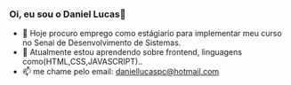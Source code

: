 ### Oi, eu sou o Daniel Lucas👋

- 🔭 Hoje procuro emprego como estágiario para implementar meu curso no Senai de Desenvolvimento de Sistemas.
- 🌱 Atualmente estou aprendendo sobre frontend, linguagens como(HTML,CSS,JAVASCRIPT)..
- 📫 me chame pelo email: daniellucaspc@hotmail.com



